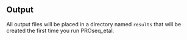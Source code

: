 ## Output
All output files will be placed in a directory named `results` that will be created the first time you run PROseq_etal.